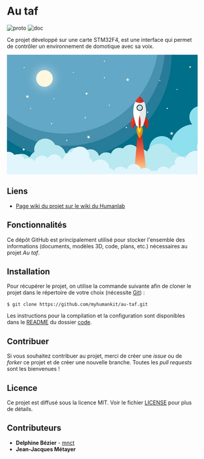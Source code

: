 # Au taf
![proto](https://img.shields.io/badge/proto-en%20cours-orange.svg "proto")
![doc](https://img.shields.io/badge/doc-en%20cours-orange.svg "doc")

Ce projet développé sur une carte STM32F4, est une interface qui permet de contrôler un environnement de domotique avec sa voix.

![featured_image](https://raw.githubusercontent.com/myhumankit/myworkshop/master/images/default_featured_image.jpg)

## Liens
 * [Page wiki du projet sur le wiki du Humanlab](http://wikilab.myhumankit.org/index.php?title=Projets:Au_taf)

## Fonctionnalités
Ce dépôt GitHub est principalement utilisé pour stocker l'ensemble des informations (documents, modèles 3D, code, plans, etc.) nécessaires au projet _Au taf_.

## Installation
Pour récupérer le projet, on utilise la commande suivante afin de cloner le projet dans le répertoire de votre choix (nécessite [Git](https://git-scm.com/downloads)) :

```
$ git clone https://github.com/myhumankit/au-taf.git
```

Les instructions pour la compilation et la configuration sont disponibles dans le [README](code/README.md) du dossier [code](code).

## Contribuer
Si vous souhaitez contribuer au projet, merci de créer une _issue_ ou de _forker_ ce projet et de créer une nouvelle branche. Toutes les _pull requests_ sont les bienvenues !

## Licence
Ce projet est diffusé sous la licence MIT. Voir le fichier [LICENSE](LICENSE) pour plus de détails.

## Contributeurs
 * **Delphine Bézier** - [mnct](https://github.com/mnct)
 * **Jean-Jacques Métayer**